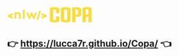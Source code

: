 ##      <img src="./assets/logo.svg" alt="Logo da NLW" />


##    :point_right: https://lucca7r.github.io/Copa/ :point_left:
